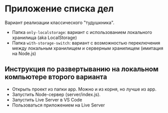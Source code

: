# Приложение списка дел #

Вариант реализации классического "тудушкника".

- Папка ``only-localstorage``: вариант с использованием локального хранилища (aka LocalStorage)
- Папка ``with-storage-switch``: вариант c возможностью переключения между локальным хранилищем и серверным хранилищем (имитация на Node.js)






## Инструкция по развертыванию на локальном компьютере второго варианта ##

- Открыть проект из папки app. Можно и из корня, но лучше из app.
- Запустить Node-сервер (server/index.js).
- Запустить Live Server в VS Code
- Пользоваться приложением на Live Server
